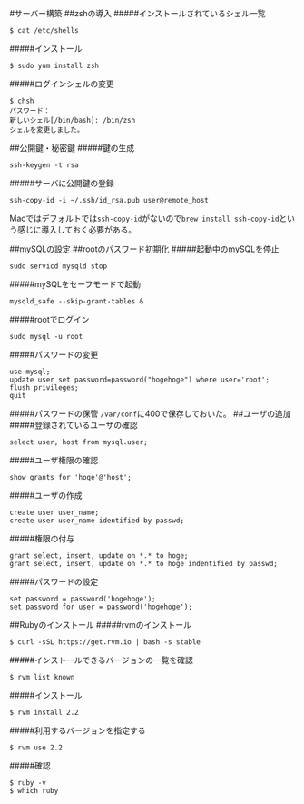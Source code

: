 #サーバー構築
##zshの導入
#####インストールされているシェル一覧
```
$ cat /etc/shells
```
#####インストール
```
$ sudo yum install zsh
```
#####ログインシェルの変更
```
$ chsh
パスワード：
新しいシェル[/bin/bash]: /bin/zsh
シェルを変更しました。
```

##公開鍵・秘密鍵
#####鍵の生成
```
ssh-keygen -t rsa
```
#####サーバに公開鍵の登録
```
ssh-copy-id -i ~/.ssh/id_rsa.pub user@remote_host
```
Macではデフォルトでは`ssh-copy-id`がないので`brew install ssh-copy-id`という感じに導入しておく必要がある。


##mySQLの設定
##rootのパスワード初期化
#####起動中のmySQLを停止
```
sudo servicd mysqld stop
```
#####mySQLをセーフモードで起動
```
mysqld_safe --skip-grant-tables &
```
#####rootでログイン
```
sudo mysql -u root
```
#####パスワードの変更
```
use mysql;
update user set password=password("hogehoge") where user='root';
flush privileges;
quit
```
#####パスワードの保管
`/var/conf`に400で保存しておいた。
##ユーザの追加
#####登録されているユーザの確認
```
select user, host from mysql.user;
```
#####ユーザ権限の確認
```
show grants for 'hoge'@'host';
```
#####ユーザの作成
```
create user user_name;
create user user_name identified by passwd;
```
#####権限の付与
```
grant select, insert, update on *.* to hoge;
grant select, insert, update on *.* to hoge indentified by passwd;
```
#####パスワードの設定
```
set password = password('hogehoge');
set password for user = password('hogehoge');
```
##Rubyのインストール
#####rvmのインストール
```
$ curl -sSL https://get.rvm.io | bash -s stable
```
#####インストールできるバージョンの一覧を確認
```
$ rvm list known
```
#####インストール
```
$ rvm install 2.2
```
#####利用するバージョンを指定する
```
$ rvm use 2.2
```
#####確認
```
$ ruby -v
$ which ruby
```
